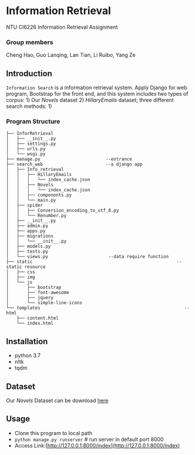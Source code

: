 # Information Retrieval
NTU CI6226 Information Retrieval Assignment
### Group members

Cheng Hao, Guo Lanqing, Lan Tian, Li Ruibo, Yang Ze

## Introduction

`Information Search` is a information retrieval system. Apply Django for web program, Bootstrap for the front end, and this system includes two types of corpus: 1) Our *Novels* dataset 2) *HillaryEmails* dataset; three different search methods: 1)

### Program Structure

```
├── InforRetrieval
│   ├── __init__.py
│   ├── settings.py
│   ├── urls.py
│   └── wsgi.py
├── manage.py                         --entrance
├── search_web                        --a django app
│   ├── Info_retrieval
│   │   ├── HillaryEmails
│   │   │   └── index_cache.json
│   │   ├── Novels
│   │   │   └── index_cache.json
│   │   ├── components.py
│   │   └── main.py
│   ├── spider
│   │   ├── Conversion_encoding_to_utf_8.py
│   │   └── Renumber.py
│   ├── __init__.py
│   ├── admin.py
│   ├── apps.py
│   ├── migrations
│   │   └── __init__.py
│   ├── models.py
│   ├── tests.py
│   └── views.py                       --data require function
├── static														 --static resource
│   ├── css
│   ├── img
│   └── js
│       ├── bootstrap
│       ├── font-awesome
│       ├── jquery
│       └── simple-line-icons
└── templates														--html
    ├── content.html
    └── index.html
```

## Installation

- python 3.7
- nltk
- tqdm

## Dataset

Our *Novels* Dataset can be download [here](https://drive.google.com/open?id=1w3UlYICgyj6YP3QuZt2byIxYRkfHcSvz)

## Usage

- Clone this program to local path
- `python manage.py runserver` # run server in default port 8000
- Access Link:[http://127.0.0.1:8000/index](http://127.0.0.1:8000/index)



